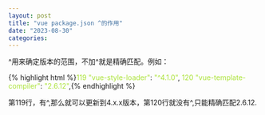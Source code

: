 ```yaml
---
layout: post
title: "vue package.json ^的作用"
date: "2023-08-30"
categories: 
---
```

<p>^用来确定版本的范围，不加^就是精确匹配。例如：</p>
{% highlight html %}<span style="color:#abe338">119 </span>    <span style="color:#abe338">&quot;vue-style-loader&quot;</span>: <span style="color:#abe338">&quot;^4.1.0&quot;</span>,
<span style="color:#abe338">120 </span>    <span style="color:#abe338">&quot;vue-template-compiler&quot;</span>: <span style="color:#abe338">&quot;2.6.12&quot;</span>,{% endhighlight %}
<p>第119行，有^,那么就可以更新到4.x.x版本，第120行就没有^,只能精确匹配2.6.12.</p>

